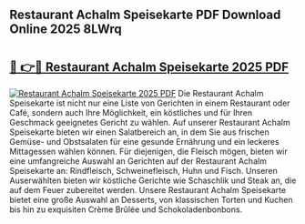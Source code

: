 ## Restaurant Achalm Speisekarte PDF Download Online 2025 8LWrq

# <h2><a href="http://gcd0v7y.nevu.top/?p=Restaurant+Achalm+Speisekarte">🔗 👉🔴 Restaurant Achalm Speisekarte 2025 PDF</a></h2>

[![Restaurant Achalm Speisekarte 2025 PDF](https://i.imgur.com/dBaPXMq.png)](http://gcd0v7y.nevu.top/?p=Restaurant+Achalm+Speisekarte)
Die Restaurant Achalm Speisekarte ist nicht nur eine Liste von Gerichten in einem Restaurant oder Café, sondern auch Ihre Möglichkeit, ein köstliches und für Ihren Geschmack geeignetes Gericht zu wählen. Auf unserer Restaurant Achalm Speisekarte bieten wir einen Salatbereich an, in dem Sie aus frischen Gemüse- und Obstsalaten für eine gesunde Ernährung und ein leckeres Mittagessen wählen können. Für diejenigen, die Fleisch mögen, bieten wir eine umfangreiche Auswahl an Gerichten auf der Restaurant Achalm Speisekarte an: Rindfleisch, Schweinefleisch, Huhn und Fisch. Unseren Auserwählten bieten wir köstliche Gerichte wie Schaschlik und Steak an, die auf dem Feuer zubereitet werden. Unsere Restaurant Achalm Speisekarte bietet eine große Auswahl an Desserts, von klassischen Torten und Kuchen bis hin zu exquisiten Crème Brûlée und Schokoladenbonbons.
